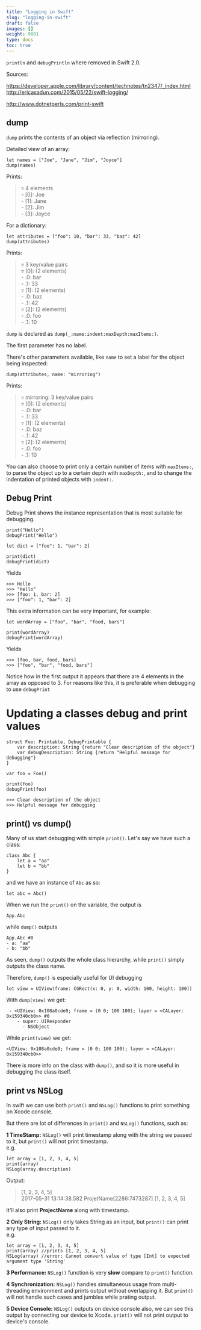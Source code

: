 ```yaml
---
title: "Logging in Swift"
slug: "logging-in-swift"
draft: false
images: []
weight: 9891
type: docs
toc: true
---
```


`println` and `debugPrintln` where removed in Swift 2.0.

Sources:

https://developer.apple.com/library/content/technotes/tn2347/_index.html
http://ericasadun.com/2015/05/22/swift-logging/

http://www.dotnetperls.com/print-swift

## dump
`dump` prints the contents of an object via reflection (mirroring).

Detailed view of an array:

    let names = ["Joe", "Jane", "Jim", "Joyce"]
    dump(names)

Prints:

> ▿ 4 elements  
>   \- [0]: Joe  
>   \- [1]: Jane  
>   \- [2]: Jim  
>   \- [3]: Joyce  

For a dictionary:

    let attributes = ["foo": 10, "bar": 33, "baz": 42]
    dump(attributes)

Prints:

> ▿ 3 key/value pairs  
>   ▿ [0]: (2 elements)  
>     - .0: bar  
>     - .1: 33  
>   ▿ [1]: (2 elements)  
>     - .0: baz  
>     - .1: 42  
>   ▿ [2]: (2 elements)  
>     - .0: foo  
>     - .1: 10  

`dump` is declared as `dump(_:name:indent:maxDepth:maxItems:)`.

The first parameter has no label.

There's other parameters available, like `name` to set a label for the object being inspected:

    dump(attributes, name: "mirroring")

Prints:

> ▿ mirroring: 3 key/value pairs  
>   ▿ [0]: (2 elements)  
>     - .0: bar  
>     - .1: 33  
>   ▿ [1]: (2 elements)  
>     - .0: baz  
>     - .1: 42  
>   ▿ [2]: (2 elements)  
>     - .0: foo  
>     - .1: 10  

You can also choose to print only a certain number of items with `maxItems:`, to parse the object up to a certain depth with `maxDepth:`, and to change the indentation of printed objects with `indent:`.






## Debug Print
Debug Print shows the instance representation that is most suitable for debugging. 

```
print("Hello")
debugPrint("Hello")

let dict = ["foo": 1, "bar": 2]

print(dict)
debugPrint(dict)

```
Yields
```
>>> Hello
>>> "Hello"
>>> [foo: 1, bar: 2]
>>> ["foo": 1, "bar": 2]

```

This extra information can be very important, for example:

```
let wordArray = ["foo", "bar", "food, bars"]

print(wordArray)
debugPrint(wordArray)
```
Yields
```
>>> [foo, bar, food, bars]
>>> ["foo", "bar", "food, bars"]

```

Notice how in the first output it appears that there are 4 elements in the array as opposed to 3. For reasons like this, it is preferable when debugging to use `debugPrint`


# Updating a classes debug and print values
```
struct Foo: Printable, DebugPrintable {
    var description: String {return "Clear description of the object"}
    var debugDescription: String {return "Helpful message for debugging"}
}

var foo = Foo()

print(foo)
debugPrint(foo)

>>> Clear description of the object
>>> Helpful message for debugging
```


## print() vs dump()
Many of us start debugging with simple `print()`. 
Let's say we have such a class:

    class Abc {
        let a = "aa"
        let b = "bb"
    }

and we have an instance of `Abc` as so:

    let abc = Abc()

When we run the `print()` on the variable, the output is 

    App.Abc

while `dump()` outputs

    App.Abc #0
    - a: "aa"
    - b: "bb"

As seen, `dump()` outputs the whole class hierarchy, while `print()` simply outputs the class name.

Therefore, `dump()` is especially useful for UI debugging

    let view = UIView(frame: CGRect(x: 0, y: 0, width: 100, height: 100))

With `dump(view)` we get:

     - <UIView: 0x108a0cde0; frame = (0 0; 100 100); layer = <CALayer: 0x159340cb0>> #0
        - super: UIResponder
          - NSObject 

While `print(view)` we get:

    <UIView: 0x108a0cde0; frame = (0 0; 100 100); layer = <CALayer: 0x159340cb0>>

There is more info on the class with `dump()`, and so it is more useful in debugging the class itself.



    



## print vs NSLog
In swift we can use both `print()` and `NSLog()` functions to print something on Xcode console.

But there are lot of differences in `print()` and `NSLog()` functions, such as: 
 
**1 TimeStamp:** `NSLog()` will print timestamp along with the string we passed to it, but `print()` will not print timestamp.  
e.g.  

    let array = [1, 2, 3, 4, 5]
    print(array)
    NSLog(array.description)
Output:
> [1, 2, 3, 4, 5]  
2017-05-31 13:14:38.582 ProjetName[2286:7473287] [1, 2, 3, 4, 5]

It'll also print **ProjectName** along with timestamp.

**2 Only String:** `NSLog()` only takes String as an input, but `print()` can print any type of input passed to it.  
e.g.

    let array = [1, 2, 3, 4, 5]
    print(array) //prints [1, 2, 3, 4, 5]
    NSLog(array) //error: Cannot convert value of type [Int] to expected argument type 'String'

**3 Performance:** `NSLog()` function is very **slow** compare to `print()` function.

**4 Synchronization:** `NSLog()` handles simultaneous usage from multi-threading environment and prints output without overlapping it. But `print()` will not handle such cases and jumbles while prating output.

**5 Device Console:** `NSLog()` outputs on device console also, we can see this output by connecting our device to Xcode. `print()` will not print output to device's console.

